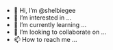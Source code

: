 - 👋 Hi, I’m @shelbiegee
- 👀 I’m interested in ...
- 🌱 I’m currently learning ...
- 💞️ I’m looking to collaborate on ...
- 📫 How to reach me ...

<!---
shelbiegee/shelbiegee is a ✨ special ✨ repository because its `README.md` (this file) appears on your GitHub profile.
You can click the Preview link to take a look at your changes.
--->
